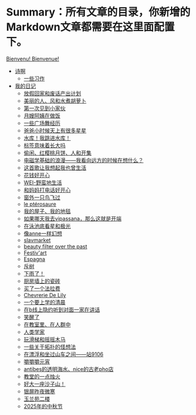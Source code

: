 # Summary：所有文章的目录，你新增的 Markdown文章都需要在这里面配置下。
<!--
mdbook build
 -->

<!--
git init
git add .
git commit -m "init"

git remote add origin https://github.com/yangruoxuan0516/MeaQualia.git
git branch -M main
git push -u origin main

git config --global http.sslBackend "openssl"
git push -u origin main --force
 -->

[Bienvenu! Bienvenue!](./README.md)
- [诗啊](./poem/0.md)
    - [一些习作](./poem/mypoem.md)
- [我的日记](./diary/0.md)
    - [放假回家和废话产出计划](./diary/放假回家和废话产出计划.md)
    - [美丽的人、风和水煮胡萝卜](./diary/美丽的人风和水煮胡萝卜.md)
    - [第一次见到小家伙](./diary/第一次见到小家伙.md)
    - [月嫂阿姨在做饭](./diary/月嫂阿姨在做饭.md)
    - [一些广场舞经历](./diary/一些广场舞经历.md)
    - [爸爸小时候天上有很多星星](./diary/爸爸小时候天上有很多星星.md)
    - [水库！我跳进水库！](./diary/水库我跳进水库.md)
    - [标签意味着长大吗](./diary/标签意味着长大吗.md)
    - [偷闲、红樱桃月饼、人和开集](./diary/偷闲红樱桃月饼人和开集.md)
    - [电磁学基础的浪漫——我看向远方的时候在想什么？](./diary/电磁学基础的浪漫——我看向远方的时候在想什么.md)
    - [这首歌让我想起我也曾生活](./diary/这首歌让我想起我也曾生活.md)
    - [花钱好开心](./diary/花钱好开心.md)
    - [WEI-野蛮地生活](./diary/WEI-野蛮地生活.md)
    - [和妈妈打电话好开心](./diary/和妈妈打电话好开心.md)
    - [窗外一只鸟飞过](./diary/窗外一只鸟飞过.md)
    - [le ptérosaure](./diary/M.BouhierEtLePterosaure.md)
    - [我的屋子、我的地毯](./diary/我的屋子我的地毯.md)
    - [如果哪天我去vipassana，那么这就是开端](./diary/如果哪天我去vipassana那么这就是开端.md)
    - [在泳池底看星和极光](./diary/在泳池底看星和极光.md)
    - [像anne一样幻想](./diary/像anne一样幻想.md)
    - [slavmarket](./diary/slavmarket.md)
    - [beauty filter over the past](./diary/beautyfilteroverthepast.md)
    - [Festiv'art](./diary/Festivart.md)
    - [Espagna](./diary/espagna.md)
    - [斥树](./diary/斥树.md)
    - [下雨了！](./diary/下雨了.md)
    - [厨房墙上的瓷砖](./diary/厨房墙上的瓷砖.md)
    - [买了一个法拉费](./diary/买了一个法拉费.md)
    - [Chevrerie De Lily](./diary/chevrerieDeLily.md)
    - [一个要上学的清晨](./diary/一个要上学的清晨.md)
    - [在b线上隐约听到对面一家在讲话](./diary/在b线上隐约听到对面一家在讲话.md)
    - [笑醒了](./diary/笑醒了.md)
    - [在教室里、在人群中](./diary/在教室里在人群中.md)
    - [人类学家](./diary/人类学家.md)
    - [玩滑梯和摇摇木马](./diary/玩滑梯和摇摇木马.md)
    - [一些关于拓扑的怪想法](./diary/一些关于拓扑的怪想法.md)
    - [在漂浮和坐过山车之间——站9106](./diary/在漂浮和坐过山车之间——站9106.md)
    - [嚼嚼嚼元宵](./diary/嚼嚼嚼元宵.md)
    - [antibes的透明海水、nice的古老pho店](./diary/antibes的透明海水nice的古老pho店.md)
    - [教堂的一点烛火](./diary/教堂的一点烛火.md)
    - [好大一座沙子山！](./diary/好大一座沙子山.md)
    - [银屏昨夜微寒](./diary/银屏昨夜微寒.md)
    - [玉兰苑二楼](./diary/玉兰苑二楼.md)
    - [2025年的中秋节](./diary/2025年的中秋节.md)
<!-- - [弹幕](./commentaire/0.md)
    - [诗里特别有禅](./commentaire/诗里特别有禅.md)
    - [厌女](./commentaire/厌女.md)
    - [佛教与现代心理学](./commentaire/佛教与现代心理学.md)
    - [我们生活在巨大的差距里](./commentaire/我们生活在巨大的差距里.md)
    - [读paper学到的](./commentaire/读paper学到的.md)
    - [陀思妥利卡啦啦](./commentaire/陀思妥利卡啦啦.md)
    - [知乎](./commentaire/zh.md) -->
